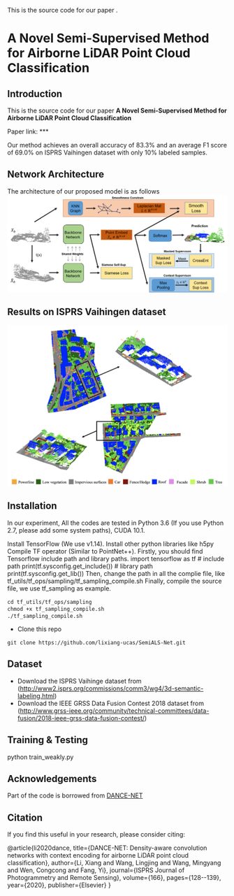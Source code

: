 This is the source code for our paper <b></b>.


# A Novel Semi-Supervised Method for Airborne LiDAR Point Cloud Classification


Introduction
------------
This is the source code for our paper **A Novel Semi-Supervised Method for Airborne LiDAR Point Cloud Classification**

Paper link: ***

Our method achieves an overall accuracy of 83.3% and an average F1 score of 69.0% on ISPRS Vaihingen dataset with only 10% labeled samples. 

Network Architecture
--------------------
The architecture of our proposed model is as follows
![network](fig_pipeline.png)


Results on ISPRS Vaihingen dataset
--------------------
![results](pred_vaihingen.png)

## Installation
In our experiment, All the codes are tested in Python 3.6 (If you use Python 2.7, please add some system paths), CUDA 10.1.

Install TensorFlow (We use v1.14).
Install other python libraries like h5py
Compile TF operator (Similar to PointNet++). Firstly, you should find Tensorflow include path and library paths.
    import tensorflow as tf
    # include path
    print(tf.sysconfig.get_include())
    # library path 
    print(tf.sysconfig.get_lib())
Then, change the path in all the complie file, like tf_utils/tf_ops/sampling/tf_sampling_compile.sh Finally, compile the source file, we use tf_sampling as example.

    cd tf_utils/tf_ops/sampling
    chmod +x tf_sampling_compile.sh
    ./tf_sampling_compile.sh

* Clone this repo
```
git clone https://github.com/lixiang-ucas/SemiALS-Net.git

```
## Dataset
* Download the ISPRS Vaihinge dataset from (http://www2.isprs.org/commissions/comm3/wg4/3d-semantic-labeling.html)
* Download the IEEE GRSS Data Fusion Contest 2018 dataset from (http://www.grss-ieee.org/community/technical-committees/data-fusion/2018-ieee-grss-data-fusion-contest/)


## Training & Testing

python train_weakly.py


## Acknowledgements
Part of the code is borrowed from [DANCE-NET](https://github.com/lixiang-ucas/DANCE-NET)


## Citation

If you find this useful in your research, please consider citing:

  @article{li2020dance,
  title={DANCE-NET: Density-aware convolution networks with context encoding for airborne LiDAR point cloud classification},
  author={Li, Xiang and Wang, Lingjing and Wang, Mingyang and Wen, Congcong and Fang, Yi},
  journal={ISPRS Journal of Photogrammetry and Remote Sensing},
  volume={166},
  pages={128--139},
  year={2020},
  publisher={Elsevier}
}
